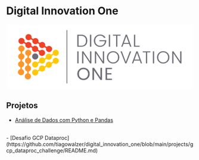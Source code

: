 # Digital Innovation One

<p align="center"><img src="./DIO.png" width="500"></p>

## Projetos
- [Análise de Dados com Python e Pandas](https://github.com/tiagowalzer/digital_innovation_one/blob/main/projects/data_analytics_with_python_and_pandas/)
<br>
- [Desafio GCP Dataproc](https://github.com/tiagowalzer/digital_innovation_one/blob/main/projects/gcp_dataproc_challenge/README.md)
<br>
